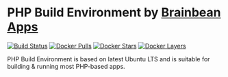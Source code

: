 # PHP Build Environment by [Brainbean Apps](https://brainbeanapps.com)

[![Build Status](https://img.shields.io/docker/build/brainbeanapps/php-build-environment.svg)](https://hub.docker.com/r/brainbeanapps/php-build-environment)
[![Docker Pulls](https://img.shields.io/docker/pulls/brainbeanapps/php-build-environment.svg)](https://hub.docker.com/r/brainbeanapps/php-build-environment)
[![Docker Stars](https://img.shields.io/docker/stars/brainbeanapps/php-build-environment.svg)](https://hub.docker.com/r/brainbeanapps/php-build-environment)
[![Docker Layers](https://images.microbadger.com/badges/image/brainbeanapps/php-build-environment.svg)](https://microbadger.com/images/brainbeanapps/php-build-environment)

PHP Build Environment is based on latest Ubuntu LTS and is suitable for building & running most PHP-based apps.
